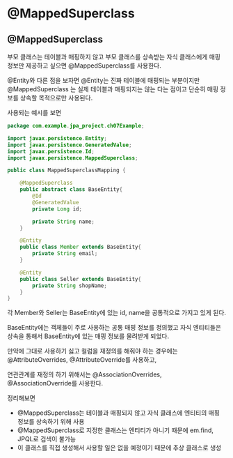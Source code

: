 # @MappedSuperclass

## @MappedSuperclass

부모 클래스는 테이블과 매핑하지 않고 부모 클래스를 상속받는 자식 클래스에게 매핑 정보만 제공하고 싶으면 @MappedSuperclass를 사용한다.

@Entity와 다른 점을 보자면 @Entity는 진짜 테이블에 매핑되는 부분이지만 @MappedSuperclass 는 실제 테이블과 매핑되지는 않는 다는 점이고 단순히 매핑 정보를 상속할 목적으로만 사용된다.

사용되는 예시를 보면

```java
package com.example.jpa_project.ch07Example;

import javax.persistence.Entity;
import javax.persistence.GeneratedValue;
import javax.persistence.Id;
import javax.persistence.MappedSuperclass;

public class MappedSuperclassMapping {

    @MappedSuperclass
    public abstract class BaseEntity{
        @Id
        @GeneratedValue
        private Long id;

        private String name;
    }

    @Entity
    public class Member extends BaseEntity{
        private String email;
    }

    @Entity
    public class Seller extends BaseEntity{
        private String shopName;
    }
}
```

각 Member와 Seller는 BaseEntity에 있는 id, name을 공통적으로 가지고 있게 된다.

BaseEntity에는 객체들이 주로 사용하는 공통 매핑 정보를 정의했고 자식 엔티티들은 상속을 통해서 BaseEntity에 있는 매핑 정보를 물려받게 되었다.

만약에 그대로 사용하기 싫고 컬럼을 재정의를 해줘야 하는 경우에는 @AttributeOverrides, @AttributeOverride를 사용하고,

연관관계를 재정의 하기 위해서는 @AssociationOverrides, @AssociationOverride를 사용한다.

정리해보면

* @MappedSuperclass는 테이블과 매핑되지 않고 자식 클래스에 엔티티의 매핑 정보를 상속하기 위해 사용
* @MappedSuperclass로 지정한 클래스는 엔티티가 아니기 때문에 em.find, JPQL로 검색이 불가능
* 이 클래스를 직접 생성해서 사용할 일은 없을 예정이기 때문에 추상 클래스로 생성







